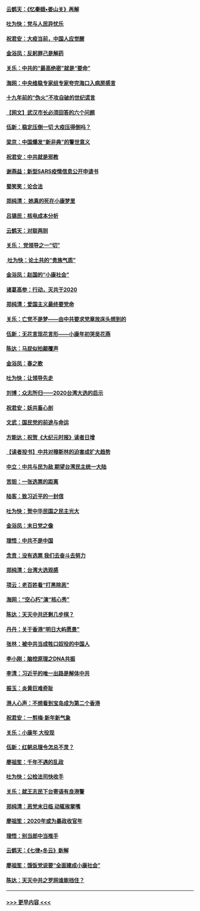 #### [云鹤天：《忆秦娥▪娄山关》再解](../pages/nsc993/n11824682.md?t=01280744) 
#### [吐为快：党与人民异忧乐](../pages/nsc993/n11824660.md?t=01280744) 
#### [祝君安：大疫当前，中国人应觉醒](../pages/nsc993/n11821946.md?t=01280744) 
#### [金浴凤：反躬罪己是解药](../pages/nsc993/n11820280.md?t=01280744) 
#### [关乐：中共的“最高绝密”就是“要命”](../pages/nsc993/n11816946.md?t=01280744) 
#### [海网：中央维稳专家组专家夸完海口入病房感言](../pages/nsc993/n11815138.md?t=01280744) 
#### [十九年前的“伪火”不攻自破的世纪谎言](../pages/nsc993/n11813238.md?t=01280744) 
#### [【网文】武汉市长必须回答的六个问题](../pages/nsc993/n11813848.md?t=01280744) 
#### [伍新：稳定压倒一切 大疫压得倒吗？](../pages/nsc993/n11812634.md?t=01280744) 
#### [梁京：中国爆发“新非典”的警世意义](../pages/nsc993/n11812554.md?t=01280744) 
#### [祝君安：中共就是邪教](../pages/nsc993/n11812431.md?t=01280744) 
#### [谢燕益：新型SARS疫情信息公开申请书](../pages/nsc993/n11808840.md?t=01280744) 
#### [蜀笑笑：论合法](../pages/nsc993/n11808064.md?t=01280744) 
#### [郑纯清： 她真的死在小康梦里](../pages/nsc993/n11806623.md?t=01280744) 
#### [吕锡民：核电成本分析](../pages/nsc993/n11806284.md?t=01280744) 
#### [云鹤天：对联两则](../pages/nsc993/n11805957.md?t=01280744) 
#### [关乐： 党领导之一“切”](../pages/nsc993/n11804505.md?t=01280744) 
#### [ 吐为快：论土共的“贵族气质”](../pages/nsc993/n11804490.md?t=01280744) 
#### [金浴凤：赵国的“小康社会”](../pages/nsc993/n11804452.md?t=01280744) 
#### [诸葛高参：行动，灭共于2020](../pages/nsc993/n11804120.md?t=01280744) 
#### [郑纯清：爱国主义最终要党命](../pages/nsc993/n11802197.md?t=01280744) 
#### [关乐：亡党不是梦——由中共要求党章放床头想到的](../pages/nsc993/n11802156.md?t=01280744) 
#### [伍新：无花言现花言形——小康年初哭吴花燕](../pages/nsc993/n11800044.md?t=01280744) 
#### [陈达：马屁似拍颠覆声](../pages/nsc993/n11800010.md?t=01280744) 
#### [金浴凤：春之歌](../pages/nsc993/n11797687.md?t=01280744) 
#### [吐为快：让领导先走](../pages/nsc993/n11797512.md?t=01280744) 
#### [刘博：众志所归——2020台湾大选的启示](../pages/nsc993/n11796878.md?t=01280744) 
#### [祝君安：妖共畜心剖](../pages/nsc993/n11794273.md?t=01280744) 
#### [文武：国民党的前途与命运](../pages/nsc993/n11794198.md?t=01280744) 
#### [方能达：祝贺《大纪元时报》读者日增](../pages/nsc993/n11793807.md?t=01280744) 
#### [【读者投书】中共对穆斯林的迫害成扩大趋势](../pages/nsc993/n11791371.md?t=01280744) 
#### [中立：中共与民为敌 期望台湾民主统一大陆](../pages/nsc993/n11790392.md?t=01280744) 
#### [苦胆：一张选票的距离](../pages/nsc993/n11788914.md?t=01280744) 
#### [陆客：致习近平的一封信](../pages/nsc993/n11788867.md?t=01280744) 
#### [吐为快：贺中华民国之民主光大](../pages/nsc993/n11788618.md?t=01280744) 
#### [金浴凤：末日党之像](../pages/nsc993/n11787475.md?t=01280744) 
#### [理悟：中共不是中国](../pages/nsc993/n11787463.md?t=01280744) 
#### [念贲：没有选票  我们去奋斗去努力](../pages/nsc993/n11787398.md?t=01280744) 
#### [郑纯清：台湾大选观感](../pages/nsc993/n11786210.md?t=01280744) 
#### [项云：老百姓看“打黑除恶”](../pages/nsc993/n11785398.md?t=01280744) 
#### [海网：“空心朽”演“核心秀”](../pages/nsc993/n11783874.md?t=01280744) 
#### [陈达：天灭中共还剩几步棋？](../pages/nsc993/n11783719.md?t=01280744) 
#### [丹丹：关于香港“明日大屿愿景”](../pages/nsc993/n11783273.md?t=01280744) 
#### [张林：被中共当成牲口奴役的中国人](../pages/nsc993/n11782397.md?t=01280744) 
#### [李小刚：脑控原理之DNA共振](../pages/nsc993/n11780962.md?t=01280744) 
#### [李清：习近平的唯一出路是解体中共](../pages/nsc993/n11780866.md?t=01280744) 
#### [振玉：炎黄巨难奇耻](../pages/nsc993/n11779632.md?t=01280744) 
#### [港人心声：不想看到宝岛成为第二个香港](../pages/nsc993/n11778817.md?t=01280744) 
#### [祝君安：一剪梅‧新年新气象](../pages/nsc993/n11776340.md?t=01280744) 
#### [关乐：小康年 大役现](../pages/nsc993/n11774213.md?t=01280744) 
#### [伍新：红朝总理令怎总不灵？](../pages/nsc993/n11770813.md?t=01280744) 
#### [廖祖笙：千年不遇的乱政](../pages/nsc993/n11770373.md?t=01280744) 
#### [吐为快：公检法司快收手](../pages/nsc993/n11770359.md?t=01280744) 
#### [关乐：就王志民下台寄语有良港警](../pages/nsc993/n11769903.md?t=01280744) 
#### [郑纯清：恶党末日临 动辄挨掌嘴](../pages/nsc993/n11769356.md?t=01280744) 
#### [廖祖笙：2020年或为暴政收官年](../pages/nsc993/n11768216.md?t=01280744) 
#### [理悟：别当郎中当推手](../pages/nsc993/n11768243.md?t=01280744) 
#### [云鹤天：《七律▪冬云》新解](../pages/nsc993/n11768204.md?t=01280744) 
#### [廖祖笙：饿饭党说要“全面建成小康社会”](../pages/nsc993/n11767482.md?t=01280744) 
#### [陈达：天灭中共之罗网谁能挡住？](../pages/nsc993/n11767465.md?t=01280744) 

----
#### [ >>> 更早内容 <<< ](../indexes/nsc993-earlier.md)
